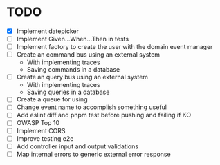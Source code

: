 # TODO
- [x] Implement datepicker
- [ ] Implement Given...When...Then in tests
- [ ] Implement factory to create the user with the domain event manager
- [ ] Create an command bus using an external system
  - With implementing traces
  - Saving commands in a database
- [ ] Create an query bus using an external system
  - With implementing traces
  - Saving queries in a database
- [ ] Create a queue for using 
- [ ] Change event name to accomplish something useful
- [ ] Add eslint diff and pnpm test before pushing and failing if KO
- [ ] OWASP Top 10
- [ ] Implement CORS
- [ ] Improve testing e2e
- [ ] Add controller input and output validations
- [ ] Map internal errors to generic external error response